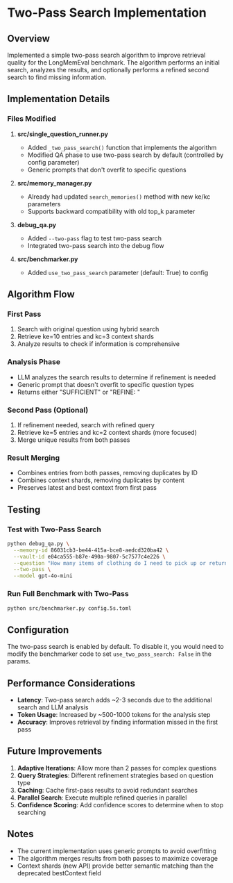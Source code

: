 # Two-Pass Search Implementation

## Overview
Implemented a simple two-pass search algorithm to improve retrieval quality for the LongMemEval benchmark. The algorithm performs an initial search, analyzes the results, and optionally performs a refined second search to find missing information.

## Implementation Details

### Files Modified
1. **src/single_question_runner.py**
   - Added `_two_pass_search()` function that implements the algorithm
   - Modified QA phase to use two-pass search by default (controlled by config parameter)
   - Generic prompts that don't overfit to specific questions

2. **src/memory_manager.py**
   - Already had updated `search_memories()` method with new ke/kc parameters
   - Supports backward compatibility with old top_k parameter

3. **debug_qa.py**
   - Added `--two-pass` flag to test two-pass search
   - Integrated two-pass search into the debug flow

4. **src/benchmarker.py**
   - Added `use_two_pass_search` parameter (default: True) to config

## Algorithm Flow

### First Pass
1. Search with original question using hybrid search
2. Retrieve ke=10 entries and kc=3 context shards
3. Analyze results to check if information is comprehensive

### Analysis Phase
- LLM analyzes the search results to determine if refinement is needed
- Generic prompt that doesn't overfit to specific question types
- Returns either "SUFFICIENT" or "REFINE: <refined query>"

### Second Pass (Optional)
1. If refinement needed, search with refined query
2. Retrieve ke=5 entries and kc=2 context shards (more focused)
3. Merge unique results from both passes

### Result Merging
- Combines entries from both passes, removing duplicates by ID
- Combines context shards, removing duplicates by content
- Preserves latest and best context from first pass

## Testing

### Test with Two-Pass Search
```bash
python debug_qa.py \
  --memory-id 86031cb3-be44-415a-bce8-aedcd320ba42 \
  --vault-id e04ca555-b87e-490a-9807-5c7577c4e226 \
  --question "How many items of clothing do I need to pick up or return from a store?" \
  --two-pass \
  --model gpt-4o-mini
```

### Run Full Benchmark with Two-Pass
```bash
python src/benchmarker.py config.5s.toml
```

## Configuration

The two-pass search is enabled by default. To disable it, you would need to modify the benchmarker code to set `use_two_pass_search: False` in the params.

## Performance Considerations

- **Latency**: Two-pass search adds ~2-3 seconds due to the additional search and LLM analysis
- **Token Usage**: Increased by ~500-1000 tokens for the analysis step
- **Accuracy**: Improves retrieval by finding information missed in the first pass

## Future Improvements

1. **Adaptive Iterations**: Allow more than 2 passes for complex questions
2. **Query Strategies**: Different refinement strategies based on question type
3. **Caching**: Cache first-pass results to avoid redundant searches
4. **Parallel Search**: Execute multiple refined queries in parallel
5. **Confidence Scoring**: Add confidence scores to determine when to stop searching

## Notes

- The current implementation uses generic prompts to avoid overfitting
- The algorithm merges results from both passes to maximize coverage
- Context shards (new API) provide better semantic matching than the deprecated bestContext field
